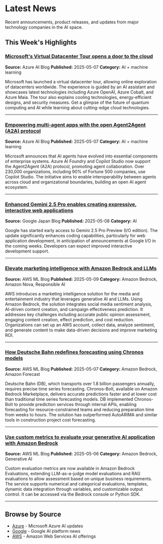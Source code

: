 # Latest News

Recent announcements, product releases, and updates from major technology companies in the AI space.

## This Week's Highlights

### [Microsoft's Virtual Datacenter Tour opens a door to the cloud](../news/sources/azure.md)
**Source:** Azure AI Blog
**Published:** 2025-05-07
**Category:** AI + machine learning

Microsoft has launched a virtual datacenter tour, allowing online exploration of datacenters worldwide. The experience is guided by an AI assistant and showcases latest technologies including Azure OpenAI, Azure Cobalt, and Azure Maia. The tour also explains cooling technologies, energy-efficient designs, and security measures. Get a glimpse of the future of quantum computing and AI while learning about cutting-edge cloud technologies.

---

### [Empowering multi-agent apps with the open Agent2Agent (A2A) protocol](../news/sources/azure.md)
**Source:** Azure AI Blog
**Published:** 2025-05-07
**Category:** AI + machine learning

Microsoft announces that AI agents have evolved into essential components of enterprise systems. Azure AI Foundry and Copilot Studio now support the Agent2Agent (A2A) protocol, promoting agent collaboration. Over 230,000 organizations, including 90% of Fortune 500 companies, use Copilot Studio. The initiative aims to enable interoperability between agents across cloud and organizational boundaries, building an open AI agent ecosystem.

---

### [Enhanced Gemini 2.5 Pro enables creating expressive, interactive web applications](../news/sources/google.md)
**Source:** Google Japan Blog
**Published:** 2025-05-08
**Category:** AI

Google has started early access to Gemini 2.5 Pro Preview (I/O edition). The update significantly enhances coding capabilities, particularly for web application development, in anticipation of announcements at Google I/O in the coming weeks. Developers can expect improved interactive development support.

---

### [Elevate marketing intelligence with Amazon Bedrock and LLMs](../news/sources/aws.md)
**Source:** AWS ML Blog
**Published:** 2025-05-09
**Category:** Amazon Bedrock, Amazon Nova, Responsible AI

AWS introduces a marketing intelligence solution for the media and entertainment industry that leverages generative AI and LLMs. Using Amazon Bedrock, the solution integrates social media sentiment analysis, AI-driven content creation, and campaign effectiveness prediction. It addresses key challenges including accurate public opinion assessment, engaging content creation, effect prediction, and cost reduction. Organizations can set up an AWS account, collect data, analyze sentiment, and generate content to make data-driven decisions and improve marketing ROI.

---

### [How Deutsche Bahn redefines forecasting using Chronos models](../news/sources/aws.md)
**Source:** AWS ML Blog
**Published:** 2025-05-07
**Category:** Amazon Bedrock, Amazon Forecast

Deutsche Bahn (DB), which transports over 1.8 billion passengers annually, requires precise time series forecasting. Chronos-Bolt, available on Amazon Bedrock Marketplace, delivers accurate predictions faster and at lower cost than traditional time series forecasting models. DB implemented Chronos-Bolt to provide prediction services through internal APIs, enabling forecasting for resource-constrained teams and reducing preparation time from weeks to hours. The solution has outperformed AutoARIMA and similar tools in construction project cost forecasting.

---

### [Use custom metrics to evaluate your generative AI application with Amazon Bedrock](../news/sources/aws.md)
**Source:** AWS ML Blog
**Published:** 2025-05-06
**Category:** Amazon Bedrock, Generative AI

Custom evaluation metrics are now available in Amazon Bedrock Evaluations, extending LLM-as-a-judge model evaluations and RAG evaluations to allow assessment based on unique business requirements. The service supports numerical and categorical evaluations, templates, dynamic data integration through variables, and customizable output control. It can be accessed via the Bedrock console or Python SDK.

---

## Browse by Source

- [Azure](sources/azure.md) - Microsoft Azure AI updates
- [Google](sources/google.md) - Google AI platform news
- [AWS](sources/aws.md) - Amazon Web Services AI offerings